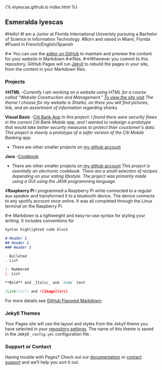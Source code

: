 {% eiyescas.github.io index.html %}
## **Esmeralda Iyescas**



#Hello! 
#I am a Junior at Florida International Univeristy pursuing a Bachelor of Science in Information Technology. 
#Born and raised in Miami, Florida 
#Fluent in French/English/Spanish 

#=> You can use the [editor on GitHub](https://github.com/eiyescas/eiyescas.github.io/edit/master/index.md) to maintain and preview the content for your website in Markdown #=>files.
#=>Whenever you commit to this repository, GitHub Pages will run [Jekyll](https://jekyllrb.com/) to rebuild the pages in your site, from the content in your Markdown files.

### Projects
#**HTML**
-_Currently I am working on a website using HTML for a course called "Website Construction and Management."
[To view the site visit](eiyes001@ocelot.aul.fiu.edu)
The theme I choose for my website is Sharks, on there you will find pictures, link, and an assortment of information regarding sharks._

**Visual Basic** 
-[Citi Bank App](https://github.com/eiyescas/Prototype-Design)
_In this project: I found there were security flaws in the current Citi Bank Mobile app, and I wanted to redesign a prototype 
that would take better security measures to protect thier coustomer's data.
This project is meerly a prototype of a safer version of the Citi Mobile Banking app._
- There are other smaller projects on [my github account](https://github.com/eiyescas)

**Java**
-[Cookbook](https://github.com/eiyescas/CookBook)
- There are other smaller projects on [my github account](https://github.com/eiyescas)
_This project is esentially an electronic cookbook. There are a small selection of recipes depending on your eating lifestyle.
The project was primarily made using a GUI using the JAVA programming language._

#**Raspberry Pi**
I programmed a Raspberry Pi while connected to a regular aux speaker and transformed it to a bluetooth device. The device connects to any spotify account 
once online. It was all completed through the Linux terminal on the Raspberry Pi. 


#=> Markdown is a lightweight and easy-to-use syntax for styling your writing. It includes conventions for

```markdown
Syntax highlighted code block

# Header 1
## Header 2
### Header 3

- Bulleted
- List

1. Numbered
2. List

**Bold** and _Italic_ and `Code` text

[Link](url) and ![Image](src)
```

For more details see [GitHub Flavored Markdown](https://guides.github.com/features/mastering-markdown/).

### Jekyll Themes

Your Pages site will use the layout and styles from the Jekyll theme you have selected in your [repository settings](https://github.com/eiyescas/eiyescas.github.io/settings). The name of this theme is saved in the Jekyll `_config.yml` configuration file.

### Support or Contact

Having trouble with Pages? Check out our [documentation](https://docs.github.com/categories/github-pages-basics/) or [contact support](https://github.com/contact) and we’ll help you sort it out.
